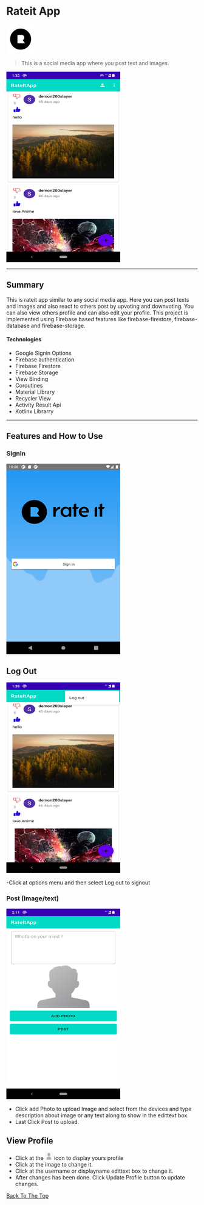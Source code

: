 # Rateit App
![Logo Image](https://github.com/bisht2961/RateitApp/blob/master/app/src/main/res/drawable/logo.png )

> This is a social media app where you post text and images.
<img src="https://github.com/bisht2961/RateitApp/blob/master/app/sampledata/Screenshot_20210614-133231.png" height="500" width="300" >
</a>

---


## Summary
 
 This is rateit app similar to any social media app. Here you can post texts and images and also react to others post by upvoting and downvoting.
 You can also view others profile and can also edit your profile. This project is implemented using Firebase based features like firebase-firestore, firebase-database and firebase-storage.

#### Technologies
- Google Signin Options
- Firebase authentication
- Firebase Firestore 
- Firebase Storage
- View Binding
- Coroutines 
- Material Library
- Recycler View 
- Activity Result Api
- Kotlinx Librarry

---

## Features and How to Use

### SignIn

<img src="https://github.com/bisht2961/RateitApp/blob/master/app/sampledata/Screenshot_1623507659.png" height="500" width="300" ></a>


## Log Out
<img src="https://github.com/bisht2961/RateitApp/blob/master/app/sampledata/Screenshot_20210614-133839.png" height="500" width="300" ></a>
 
 -Click at options menu and then select Log out to signout

### Post (Image/text)

<img src="https://github.com/bisht2961/RateitApp/blob/master/app/sampledata/Screenshot_20210614-141113.png" height="500" width="300" ></a>
- Click add Photo to upload Image and select from the devices and type description about image or any text along to show in the edittext box.
- Last Click Post to upload.

## View Profile 
- Click at the <img src="https://github.com/bisht2961/RateitApp/blob/master/app/sampledata/user_image_.png" height="20" width="20" ></a> icon to display yours profile
- Click at the image to change it.
- Click at the username or displayname edittext box to change it.
- After changes has been done. Click Update Profile button to update changes.

[Back To The Top](#read-me-template)
